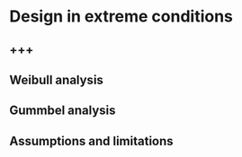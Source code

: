 # Design in extreme conditions

+++
---

## Weibull analysis


## Gummbel analysis


## Assumptions and limitations
